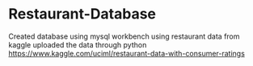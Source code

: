 # Restaurant-Database
Created database using mysql workbench using restaurant data from kaggle uploaded the data through python
https://www.kaggle.com/uciml/restaurant-data-with-consumer-ratings
